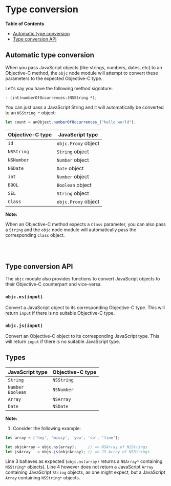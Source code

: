 # Type conversion

**Table of Contents**

- [Automatic type conversion](#automatic-type-conversion)
- [Type conversion API](#type-conversion-api)

## Automatic type conversion

When you pass JavaScript objects (like strings, numbers, dates, etc) to an Objective-C method, the `objc` node module will attempt to convert these parameters to the expected Objective-C type.

Let's say you have the following method signature:

```objc
- (int)numberOfOccurrences:(NSString *);
```

You can just pass a JavaScript String and it will automatically be converted to an `NSString *` object:
```js
let count = anObject.numberOfOccurrences_("hello world");
```

| Objective-C type  | JavaScript type     |
| ----------------- | ------------------- |
| `id`              | `objc.Proxy` object |
| `NSString`        | `String` object     |
| `NSNumber`        | `Number` object     |
| `NSDate`          | `Date` object       |
| `int`             | `Number` object     |
| `BOOL`            | `Boolean` object    |
| `SEL`             | `String` object     |
| `Class`           | `objc.Proxy` object |

**Note:**

When an Objective-C method expects a `Class` parameter, you can also pass a `String` and the `objc` node module will automatically pass the corresponding `Class` object.


<br>
<br>

## Type conversion API

The `objc` module also provides functions to convert JavaScript objects to their Objective-C counterpart and vice-versa.

### `objc.ns(input)`
Convert a JavaScript object to its corresponding Objective-C type.
This will return `input` if there is no suitable Objective-C type.

### `objc.js(input)`
Convert an Objective-C object to its corresponding JavaScript type.
This will return `input` if there is no suitable JavaScript type.

## Types

| JavaScript type       | Objective-C type |
| --------------------- | ---------------- |
| `String`              | `NSString`       |
| `Number`<br>`Boolean` | `NSNumber`       |
| `Array`               | `NSArray`        |
| `Date`                | `NSDate`         |


**Note:**

1) Consider the following example:
```js
let array = ['hey', 'missy', 'you', 'so', 'fine'];

let objcArray = objc.ns(array);     // => NSArray of NSStrings
let jsArray   = objs.js(objcArray); // => JS Array of NSStrings
```

Line 3 bahaves as expected (`objc.ns(array)` returns a `NSArray*` containing `NSString*` objects).
Line 4 however does not return a JavaScript `Array` containing JavaScript `String` objects, as one might expect, but a JavaScript `Array` containing `NSString*` objects.

